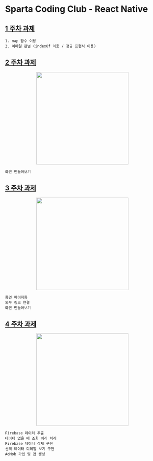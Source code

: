 # Sparta Coding Club - React Native

## [1 주차 과제](https://github.com/nezhitsya/Sparta_React_Native/tree/master/week%2001/Homework01)

```
1. map 함수 이용
2. 이메일 판별 (indexOf 이용 / 정규 표현식 이용)
```

## [2 주차 과제](https://github.com/nezhitsya/Sparta_React_Native/tree/master/week%2002/Homework02)

<p align="center">
  <img width="300" src="https://user-images.githubusercontent.com/60697742/127432885-9bcd77a9-ff40-4f53-abf8-18c900c33f42.png">
</p>

```
화면 만들어보기
```

## [3 주차 과제](https://github.com/nezhitsya/Sparta_React_Native/tree/master/week%2003/Homework03)

<p align="center">
  <img width="300" src="https://user-images.githubusercontent.com/60697742/128128595-96bdd88c-1c74-4911-af2b-b2f70d8a1b0c.mov">
</p>

```
화면 페이지화
외부 링크 연결
화면 만들어보기
```

## [4 주차 과제](https://github.com/nezhitsya/Sparta_React_Native/tree/master/week%2004/Homework04)

<p align="center">
  <img width="300" src="https://user-images.githubusercontent.com/60697742/128659354-aba84a1f-4f05-44eb-adae-73016a7e1cc3.mp4">
</p>

```
Firebase 데이터 추출
데이터 없을 때 조회 에러 처리
Firebase 데이터 삭제 구현
선택 데이터 디테일 보기 구현
AdMob 가입 및 앱 생성
```